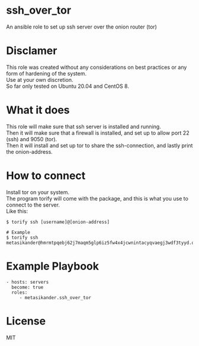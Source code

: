# ssh_over_tor
An ansible role to set up ssh server over the onion router (tor)

# Disclamer
This role was created without any considerations on best practices or any form of hardening of the system.  
Use at your own discretion.  
So far only tested on Ubuntu 20.04 and CentOS 8.

# What it does
This role will make sure that ssh server is installed and running.  
Then it will make sure that a firewall is installed, and set up to allow port 22 (ssh) and 9050 (tor).  
Then it will install and set up tor to share the ssh-connection, and lastly print the onion-address.

# How to connect
Install tor on your system.  
The program torify will come with the package, and this is what you use to connect to the server.  
Like this:  
```
$ torify ssh [username]@[onion-address]

# Example
$ torify ssh metasikander@hmrmtpqebj62j7maqm5glp6iz5fw4x4jcwnintacyqvaegj3wdf3tyyd.onion
```

# Example Playbook

    - hosts: servers
      become: true
      roles:
         - metasikander.ssh_over_tor

# License

MIT